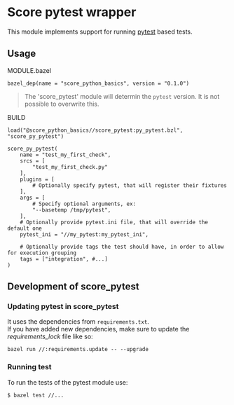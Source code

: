 # Score pytest wrapper

This module implements support for running [pytest](https://docs.pytest.org/en/latest/contents.html) based tests.

## Usage
MODULE.bazel
```
bazel_dep(name = "score_python_basics", version = "0.1.0")
```

> The 'score_pytest' module will determin the `pytest` version. 
> It is not possible to overwrite this.


BUILD
```
load("@score_python_basics//score_pytest:py_pytest.bzl", "score_py_pytest")

score_py_pytest(
    name = "test_my_first_check",
    srcs = [
        "test_my_first_check.py"
    ],
    plugins = [
        # Optionally specify pytest, that will register their fixtures
    ],
    args = [
        # Specify optional arguments, ex:
        "--basetemp /tmp/pytest",
    ],
    # Optionally provide pytest.ini file, that will override the default one
    pytest_ini = "//my_pytest:my_pytest_ini",

    # Optionally provide tags the test should have, in order to allow for execution grouping
    tags = ["integration", #...]
)
```

## Development of score_pytest

### Updating pytest in score_pytest
It uses the dependencies from `requirements.txt`.  
If you have added new dependencies, make sure to update the *requirements_lock* file like so: 
```
bazel run //:requirements.update -- --upgrade
```

### Running test
To run the tests of the pytest module use:
```
$ bazel test //...
```
